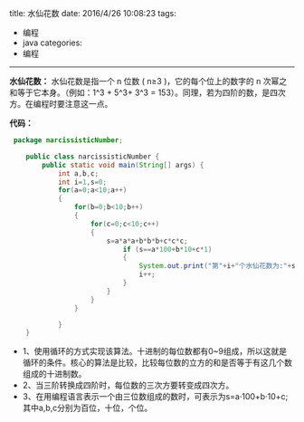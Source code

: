 title: 水仙花数
date: 2016/4/26 10:08:23
tags:
- 编程
- java
categories:
- 编程
---

**水仙花数：** 水仙花数是指一个 n 位数 ( n≥3 )，它的每个位上的数字的 n 次幂之和等于它本身。（例如：1^3 + 5^3+ 3^3 = 153）。同理，若为四阶的数，是四次方。在编程时要注意这一点。

<!-- more -->

**代码：**
```java
 package narcissisticNumber;

    public class narcissisticNumber {
        public static void main(String[] args) {
        	int a,b,c;
        	int i=1,s=0;
        	for(a=0;a<10;a++)
        	{
        		for(b=0;b<10;b++)
        		{
        			for(c=0;c<10;c++)
        			{
        				s=a*a*a+b*b*b+c*c*c;
        					if (s==a*100+b*10+c*1)
        					{
        		                System.out.print("第"+i+"个水仙花数为:"+s+"\n");
        					    i++;
        					}
        				}
        			}
        		}				

        	}
    }
```

- 1、使用循环的方式实现该算法。十进制的每位数都有0~9组成，所以这就是循环的条件。核心的算法是比较，比较每位数的立方的和是否等于有这几个数组成的十进制数。
- 2、当三阶转换成四阶时，每位数的三次方要转变成四次方。
- 3、在用编程语言表示一个由三位数组成的数时，可表示为s=a·100+b·10+c;其中a,b,c分别为百位，十位，个位。
